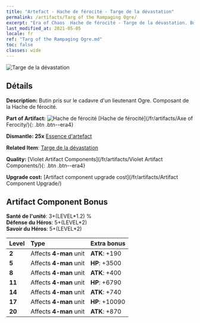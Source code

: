 ```yaml
---
title: "Artefact - Hache de férocité - Targe de la dévastation"
permalink: /artifacts/Targ of the Rampaging Ogre/
excerpt: "Era of Chaos  Hache de férocité - Targe de la dévastation. Butin pris sur le cadavre d'un lieutenant Ogre. Composant de la Hache de férocité."
last_modified_at: 2021-05-05
locale: fr
ref: "Targ of the Rampaging Ogre.md"
toc: false
classes: wide
---
```


 ![Targe de la dévastation](/images/t/artifact_40312.png)



## Détails

 **Description:** Butin pris sur le cadavre d'un lieutenant Ogre. Composant de la Hache de férocité.

 **Part of Artifact:** ![Hache de férocité](/images/t/icon_artifact_31.png) [Hache de férocité](/fr/artifacts/Axe of Ferocity/){: .btn .btn--era4}

 **Dismantle: 25x** [Essence d'artefact](/ItemsFR/con_905/)

 **Related Item**: [Targe de la dévastation](/ItemsFR/art_126/)

 **Quality:** [Violet Artifact Components](/fr/artifacts/Violet Artifact Components/){: .btn .btn--era4}

 **Upgrade cost:** [Artifact component upgrade cost](/fr/artifacts/Artifact Component Upgrade/)

## Artifact Component Bonus

  **Santé de l'unité**: 3+(LEVEL\*1.2) %<br/>**Défense du Héros**: 5+(LEVEL\*2)<br/>**Savoir du Héros**: 5+(LEVEL\*2)

  |  Level  | Type |    Extra bonus  | 
  |:--------|:-----|:----------------| 
  | **2** | Affects **4-man** unit | **ATK**: +190 | 
  | **5** | Affects **4-man** unit | **HP**: +3500 | 
  | **8** | Affects **4-man** unit | **ATK**: +400 | 
  | **11** | Affects **4-man** unit | **HP**: +6790 | 
  | **14** | Affects **4-man** unit | **ATK**: +740 | 
  | **17** | Affects **4-man** unit | **HP**: +10090 | 
  | **20** | Affects **4-man** unit | **ATK**: +870 | 
